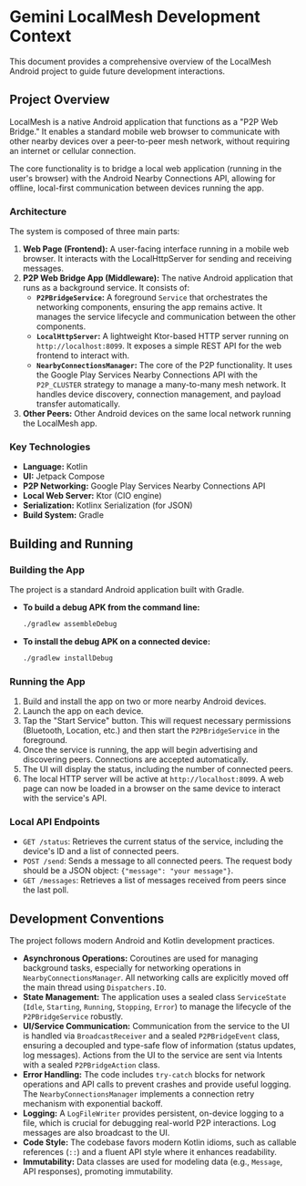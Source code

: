 # Gemini LocalMesh Development Context

This document provides a comprehensive overview of the LocalMesh Android project to guide future development interactions.

## Project Overview

LocalMesh is a native Android application that functions as a "P2P Web Bridge." It enables a standard mobile web browser to communicate with other nearby devices over a peer-to-peer mesh network, without requiring an internet or cellular connection.

The core functionality is to bridge a local web application (running in the user's browser) with the Android Nearby Connections API, allowing for offline, local-first communication between devices running the app.

### Architecture

The system is composed of three main parts:

1.  **Web Page (Frontend):** A user-facing interface running in a mobile web browser. It interacts with the LocalHttpServer for sending and receiving messages.
2.  **P2P Web Bridge App (Middleware):** The native Android application that runs as a background service. It consists of:
    *   **`P2PBridgeService`:** A foreground `Service` that orchestrates the networking components, ensuring the app remains active. It manages the service lifecycle and communication between the other components.
    *   **`LocalHttpServer`:** A lightweight Ktor-based HTTP server running on `http://localhost:8099`. It exposes a simple REST API for the web frontend to interact with.
    *   **`NearbyConnectionsManager`:** The core of the P2P functionality. It uses the Google Play Services Nearby Connections API with the `P2P_CLUSTER` strategy to manage a many-to-many mesh network. It handles device discovery, connection management, and payload transfer automatically.
3.  **Other Peers:** Other Android devices on the same local network running the LocalMesh app.

### Key Technologies

*   **Language:** Kotlin
*   **UI:** Jetpack Compose
*   **P2P Networking:** Google Play Services Nearby Connections API
*   **Local Web Server:** Ktor (CIO engine)
*   **Serialization:** Kotlinx Serialization (for JSON)
*   **Build System:** Gradle

## Building and Running

### Building the App

The project is a standard Android application built with Gradle.

*   **To build a debug APK from the command line:**
    ```bash
    ./gradlew assembleDebug
    ```
*   **To install the debug APK on a connected device:**
    ```bash
    ./gradlew installDebug
    ```

### Running the App

1.  Build and install the app on two or more nearby Android devices.
2.  Launch the app on each device.
3.  Tap the "Start Service" button. This will request necessary permissions (Bluetooth, Location, etc.) and then start the `P2PBridgeService` in the foreground.
4.  Once the service is running, the app will begin advertising and discovering peers. Connections are accepted automatically.
5.  The UI will display the status, including the number of connected peers.
6.  The local HTTP server will be active at `http://localhost:8099`. A web page can now be loaded in a browser on the same device to interact with the service's API.

### Local API Endpoints

*   `GET /status`: Retrieves the current status of the service, including the device's ID and a list of connected peers.
*   `POST /send`: Sends a message to all connected peers. The request body should be a JSON object: `{"message": "your message"}`.
*   `GET /messages`: Retrieves a list of messages received from peers since the last poll.

## Development Conventions

The project follows modern Android and Kotlin development practices.

*   **Asynchronous Operations:** Coroutines are used for managing background tasks, especially for networking operations in `NearbyConnectionsManager`. All networking calls are explicitly moved off the main thread using `Dispatchers.IO`.
*   **State Management:** The application uses a sealed class `ServiceState` (`Idle`, `Starting`, `Running`, `Stopping`, `Error`) to manage the lifecycle of the `P2PBridgeService` robustly.
*   **UI/Service Communication:** Communication from the service to the UI is handled via `BroadcastReceiver` and a sealed `P2PBridgeEvent` class, ensuring a decoupled and type-safe flow of information (status updates, log messages). Actions from the UI to the service are sent via Intents with a sealed `P2PBridgeAction` class.
*   **Error Handling:** The code includes `try-catch` blocks for network operations and API calls to prevent crashes and provide useful logging. The `NearbyConnectionsManager` implements a connection retry mechanism with exponential backoff.
*   **Logging:** A `LogFileWriter` provides persistent, on-device logging to a file, which is crucial for debugging real-world P2P interactions. Log messages are also broadcast to the UI.
*   **Code Style:** The codebase favors modern Kotlin idioms, such as callable references (`::`) and a fluent API style where it enhances readability.
*   **Immutability:** Data classes are used for modeling data (e.g., `Message`, API responses), promoting immutability.
